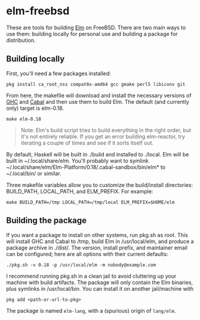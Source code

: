 # elm-freebsd

These are tools for building [Elm][] on FreeBSD. There are two main ways to use
them: building locally for personal use and building a package for
distribution.

## Building locally

First, you'll need a few packages installed:

    pkg install ca_root_nss compat8x-amd64 gcc gmake perl5 libiconv git

From here, the makefile will download and install the necessary versions of
[GHC][] and [Cabal][] and then use them to build Elm. The default (and
currently only) target is elm-0.18.

    make elm-0.18

> Note: Elm's build script tries to build everything in the right order, but
it's not entirely reliable. If you get an error building elm-reactor, try
iterating a couple of times and see if it sorts itself out.

By default, Haskell will be built in ./build and installed to ./local. Elm will
be built in ~/.local/share/elm. You'll probably want to symlink
~/.local/share/elm/Elm-Platform/0.18/.cabal-sandbox/bin/elm\* to ~/.local/bin/
or similar.

Three makefile variables allow you to customize the build/install directories:
BUILD\_PATH, LOCAL\_PATH, and ELM\_PREFIX. For example:

    make BUILD_PATH=/tmp LOCAL_PATH=/tmp/local ELM_PREFIX=$HOME/elm

## Building the package

If you want a package to install on other systems, run pkg.sh as root. This
will install GHC and Cabal to /tmp, build Elm in /usr/local/elm, and produce a
package archive in ./dist/. The version, install prefix, and maintainer email
can be configured; here are all options with their current defaults:

    ./pkg.sh -v 0.18 -p /usr/local/elm -m nobody@example.com

I recommend running pkg.sh in a clean jail to avoid cluttering up your machine
with build artifacts. The package will only contain the Elm binaries, plus
symlinks in /usr/local/bin. You can install it on another jail/machine with

    pkg add <path-or-url-to-pkg>

The package is named `elm-lang`, with a (spurious) origin of `lang/elm`.


[Elm]: http://elm-lang.org/
[GHC]: https://www.haskell.org/ghc/
[Cabal]: https://www.haskell.org/cabal/
